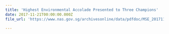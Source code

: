 ```yaml
---
title: 'Highest Environmental Accolade Presented to Three Champions'
date: 2017-11-21T00:00:00.000Z
file_url: 'https://www.nas.gov.sg/archivesonline/data/pdfdoc/MSE_20171121001.pdf'

---
```


